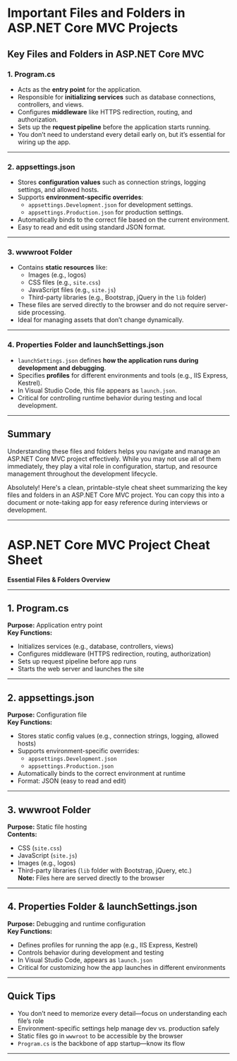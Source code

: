 # Important Files and Folders in ASP.NET Core MVC Projects 

## Key Files and Folders in ASP.NET Core MVC

### 1. Program.cs
- Acts as the **entry point** for the application.
- Responsible for **initializing services** such as database connections, controllers, and views.
- Configures **middleware** like HTTPS redirection, routing, and authorization.
- Sets up the **request pipeline** before the application starts running.
- You don’t need to understand every detail early on, but it’s essential for wiring up the app.

---

### 2. appsettings.json
- Stores **configuration values** such as connection strings, logging settings, and allowed hosts.
- Supports **environment-specific overrides**:
  - `appsettings.Development.json` for development settings.
  - `appsettings.Production.json` for production settings.
- Automatically binds to the correct file based on the current environment.
- Easy to read and edit using standard JSON format.

---

### 3. wwwroot Folder
- Contains **static resources** like:
  - Images (e.g., logos)
  - CSS files (e.g., `site.css`)
  - JavaScript files (e.g., `site.js`)
  - Third-party libraries (e.g., Bootstrap, jQuery in the `lib` folder)
- These files are served directly to the browser and do not require server-side processing.
- Ideal for managing assets that don’t change dynamically.

---

### 4. Properties Folder and launchSettings.json
- `launchSettings.json` defines **how the application runs during development and debugging**.
- Specifies **profiles** for different environments and tools (e.g., IIS Express, Kestrel).
- In Visual Studio Code, this file appears as `launch.json`.
- Critical for controlling runtime behavior during testing and local development.

---

## Summary
Understanding these files and folders helps you navigate and manage an ASP.NET Core MVC project effectively. While you may not use all of them immediately, they play a vital role in configuration, startup, and resource management throughout the development lifecycle.

Absolutely! Here's a clean, printable-style cheat sheet summarizing the key files and folders in an ASP.NET Core MVC project. You can copy this into a document or note-taking app for easy reference during interviews or development.

---

# ASP.NET Core MVC Project Cheat Sheet  
**Essential Files & Folders Overview**

---

## 1. Program.cs  
**Purpose:** Application entry point  
**Key Functions:**  
- Initializes services (e.g., database, controllers, views)  
- Configures middleware (HTTPS redirection, routing, authorization)  
- Sets up request pipeline before app runs  
- Starts the web server and launches the site  

---

## 2. appsettings.json  
**Purpose:** Configuration file  
**Key Functions:**  
- Stores static config values (e.g., connection strings, logging, allowed hosts)  
- Supports environment-specific overrides:  
  - `appsettings.Development.json`  
  - `appsettings.Production.json`  
- Automatically binds to the correct environment at runtime  
- Format: JSON (easy to read and edit)

---

## 3. wwwroot Folder  
**Purpose:** Static file hosting  
**Contents:**  
- CSS (`site.css`)  
- JavaScript (`site.js`)  
- Images (e.g., logos)  
- Third-party libraries (`lib` folder with Bootstrap, jQuery, etc.)  
**Note:** Files here are served directly to the browser

---

## 4. Properties Folder & launchSettings.json  
**Purpose:** Debugging and runtime configuration  
**Key Functions:**  
- Defines profiles for running the app (e.g., IIS Express, Kestrel)  
- Controls behavior during development and testing  
- In Visual Studio Code, appears as `launch.json`  
- Critical for customizing how the app launches in different environments

---

## Quick Tips  
- You don’t need to memorize every detail—focus on understanding each file’s role  
- Environment-specific settings help manage dev vs. production safely  
- Static files go in `wwwroot` to be accessible by the browser  
- `Program.cs` is the backbone of app startup—know its flow  

---

